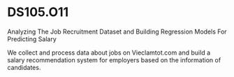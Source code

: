 # DS105.O11
Analyzing The Job Recruitment Dataset and Building Regression Models For Predicting Salary

We collect and process data about jobs on Vieclamtot.com and build a salary recommendation system for employers based on the information of candidates.
